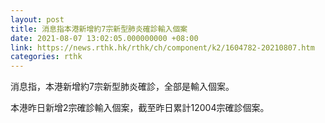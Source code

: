 ```yaml
---
layout: post
title: 消息指本港新增約7宗新型肺炎確診輸入個案
date: 2021-08-07 13:02:05.000000000 +08:00
link: https://news.rthk.hk/rthk/ch/component/k2/1604782-20210807.htm
categories: rthk
---
```


消息指，本港新增約7宗新型肺炎確診，全部是輸入個案。

本港昨日新增2宗確診輸入個案，截至昨日累計12004宗確診個案。
